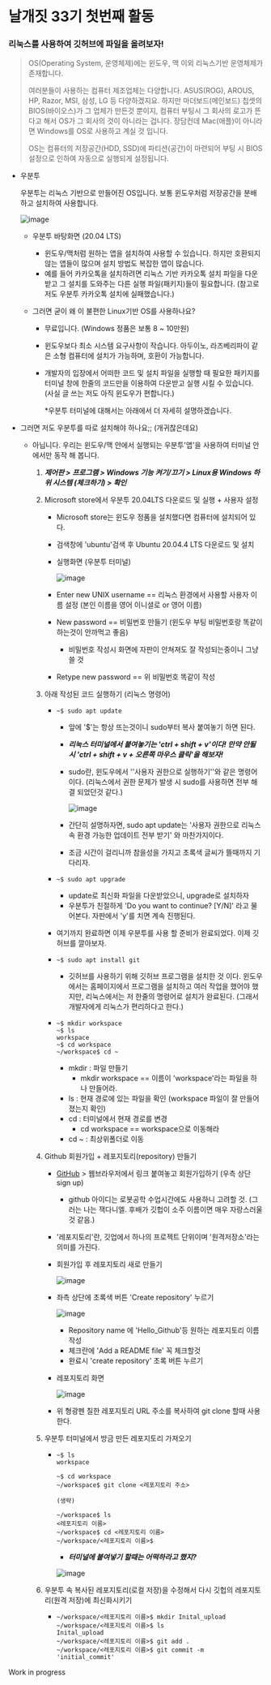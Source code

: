 # 날개짓 33기 첫번째 활동

### 리눅스를 사용하여 깃허브에 파일을 올려보자!



> OS(Operating System, 운영체제)에는 윈도우, 맥 이외 리눅스기반 운영체제가 존재합니다.
>
> 여러분들이 사용하는 컴퓨터 제조업체는 다양합니다. ASUS(ROG), AROUS, HP, Razor, MSI, 삼성, LG  등 다양하겠지요. 하지만 마더보드(메인보드) 칩셋의 BIOS(바이오스)가 그 업체가 만든것 뿐이지, 컴퓨터 부팅시 그 회사의 로고가 뜬다고 해서 OS가 그 회사의 것이 아니라는 겁니다.  장담컨데 Mac(애플)이 아니라면 Windows를 OS로 사용하고 계실 것 입니다. 
>
> OS는 컴퓨터의 저장공간(HDD, SSD)에 파티션(공간)이 마련되어 부팅 시 BIOS설정으로 인하여 자동으로 실행되게 설정됩니다.



- 우분투

  우분투는 리눅스 기반으로 만들어진 OS입니다. 보통 윈도우처럼 저장공간을 분배하고 설치하여 사용합니다.

  ![image](https://user-images.githubusercontent.com/94097743/166239240-29beff2d-395d-42eb-b491-d67e3b74affc.png)

  - 우분투 바탕화면 (20.04 LTS)

    - 윈도우/맥처럼 원하는 앱을 설치하여 사용할 수 있습니다. 하지만 호환되지 않는 앱들이 많으며 설치 방법도 복잡한 앱이 많습니다. 
    - 예를 들어 카카오톡을 설치하려면 리눅스 기반 카카오톡 설치 파일을 다운받고 그 설치를 도와주는 다른 실행 파일(패키지)들이 필요합니다. (참고로 저도 우분투 카카오톡 설치에 실패했습니다.)

  - 그러면 굳이 왜 이 불편한 Linux기반 OS를 사용하나요?

    - 무료입니다. (Windows 정품은 보통 8 ~ 10만원)

    - 윈도우보다 최소 시스템 요구사항이 작습니다. 아두이노, 라즈베리파이 같은 소형 컴퓨터에 설치가 가능하며, 호환이 가능합니다.

    - 개발자의 입장에서 어떠한 코드 및 설치 파일을 실행할 때 필요한 패키지를 터미널 창에 한줄의 코드만을 이용하여 다운받고 실행 시킬 수 있습니다. (사실 글 쓰는 저도 아직 윈도우가 편합니다.)

      *우분투 터미널에 대해서는 아래에서 더 자세히 설명하겠습니다.

  

- 그러면 저도 우분투를 따로 설치해야 하나요;; (개귀찮은데요)

  - 아닙니다. 우리는 윈도우/맥 안에서 실행되는 우분투'앱'을 사용하여 터미널 안에서만 동작 해 봅니다.

    1. ***제어판 > 프로그램 > Windows 기능 켜기/끄기 > Linux용 Windows 하위 시스템 (체크하기) > 확인***

    2. Microsoft store에서 우분투 20.04LTS 다운로드 및 실행 + 사용자 설정

       - Microsoft store는 윈도우 정품을 설치했다면 컴퓨터에 설치되어 있다.

       - 검색창에 'ubuntu'검색 후 Ubuntu 20.04.4 LTS 다운로드 및 설치

       - 실행화면 (우분투 터미널)

         ![image](https://user-images.githubusercontent.com/94097743/166239190-4062eff2-5ece-48c6-883a-12e4dc0bc643.png)

       - Enter new UNIX username == 리눅스 환경에서 사용할 사용자 이름 설정 (본인 이름을 영어 이니셜로 or 영어 이름)

       - New password == 비밀번호 만들기 (윈도우 부팅 비밀번호랑 똑같이 하는것이 안까먹고 좋음)

         - 비밀번호 작성시 화면에 자판이 안쳐져도 잘 작성되는중이니 그냥 쓸 것

       - Retype new password == 위 비밀번호 똑같이 작성

    3. 아래 작성된 코드 실행하기 (리눅스 명령어)

       - ```
         ~$ sudo apt update
         ```

         - 앞에 '$'는 항상 뜨는것이니 sudo부터 복사 붙여놓기 하면 된다.

         - ***리눅스 터미널에서 붙여놓기는 'ctrl + shift + v'이다! 만약 안될 시 'ctrl + shift + v + 오른쪽 마우스 클릭'을 해보자!***

         - sudo란, 윈도우에서 ''사용자 권한으로 실행하기''와 같은 명령어이다. (리눅스에서 권한 문제가 발생 시 sudo를 사용하면 전부 해결 되었던것 같다.)

           ![image](https://user-images.githubusercontent.com/94097743/166239303-f757559f-31f7-4957-b112-061849d57747.png)

         - 간단히 설명하자면, sudo apt update는 '사용자 권한으로 리눅스 속 환경 가능한 업데이트 전부 받기' 와 마찬가지이다.

         - 조금 시간이 걸리니까 참을성을 가지고 초록색 글씨가 뜰때까지 기다리자.

       - ```
         ~$ sudo apt upgrade
         ```

         - update로 최신화 파일을 다운받았으니, upgrade로 설치하자
         - 우분투가 친절하게 'Do you want to continue? [Y/N]' 라고 물어본다. 자판에서 'y'를 치면 계속 진행된다.

       - 여기까지 완료하면 이제 우분투를 사용 할 준비가 완료되었다. 이제 깃허브를 깔아보자.

       - ```
         ~$ sudo apt install git
         ```

         - 깃허브를 사용하기 위해 깃허브 프로그램을 설치한 것 이다. 윈도우에서는 홈페이지에서 프로그램을 설치하고 여러 작업을 했어야 했지만, 리눅스에서는 저 한줄의 명령어로 설치가 완료된다. (그래서 개발자에게 리눅스가 편리하다고 한다.)

       - ```
         ~$ mkdir workspace
         ~$ ls
         workspace
         ~$ cd workspace
         ~/workspace$ cd ~
         ```

         - mkdir : 파일 만들기
           - mkdir workspace == 이름이 'workspace'라는 파일을 하나 만들어라.
         - ls : 현재 경로에 있는 파일을 확인 (workspace 파일이 잘 만들어 졌는지 확인)
         - cd : 터미널에서 현재 경로를 변경
           - cd workspace == workspace으로 이동해라
         - cd ~ : 최상위폴더로 이동

    4. Github 회원가입 + 레포지토리(repository) 만들기

       - [GitHub](https://github.com/) > 웹브라우저에서 링크 붙여놓고 회원가입하기 (우측 상단 sign up)

         - github 아이디는 로봇공학 수업시간에도 사용하니 고려할 것. (그러는 나는 잭다니엘. 후배가 깃헙이 소주 이름이면 매우 자랑스러울 것 같음.)

       - '레포지토리'란, 깃업에서 하나의 프로젝트 단위이며 '원격저장소'라는 의미를 가진다.

       - 회원가입 후 레포지토리 새로 만들기

         ![image](https://user-images.githubusercontent.com/94097743/166414450-ea003545-5f6b-4a51-b350-ad5b36bb7d98.png)


       - 좌측 상단에 초록색 버튼 'Create repository' 누르기

         ![image](https://user-images.githubusercontent.com/94097743/166414481-b0f06dd3-1cfa-480c-a1cc-a0ff9c6fed0e.png)

         - Repository name 에 'Hello_Github'등 원하는 레포지토리 이름 작성
         - 체크란에 'Add a README file' 꼭 체크할것
         - 완료시 'create repository' 초록 버튼 누르기

       - 레포지토리 화면

         ![image](https://user-images.githubusercontent.com/94097743/166414513-b7cea363-4e7f-4c8d-90d0-0b2ad46dfdb5.png)

       - 위 형광펜 칠한 레포지토리 URL 주소를 복사하여 git clone 할때 사용한다.

    5. 우분투 터미널에서 방금 만든 레포지토리 가져오기

       - ```
         ~$ ls
         workspace
         
         ~$ cd workspace
         ~/workspace$ git clone <레포지토리 주소>
         
         (생략)
         
         ~/workspace$ ls
         <레포지토리 이름>
         ~/workspace$ cd <레포지토리 이름>
         ~/workspace/<레포지토리 이름>$
         ```

         - ***터미널에 붙여넣기 할때는 어떡하라고 했지?***

         ![image](https://user-images.githubusercontent.com/94097743/166414589-05977697-8891-4bf5-935f-a933364b4b9b.png)

    6. 우분투 속 복사된 레포지토리(로컬 저장)을 수정해서 다시 깃헙의 레포지토리(원격 저장)에 최신화시키기

       - ```
         ~/workspace/<레포지토리 이름>$ mkdir Inital_upload
         ~/workspace/<레포지토리 이름>$ ls
         Inital_upload
         ~/workspace/<레포지토리 이름>$ git add .
         ~/workspace/<레포지토리 이름>$ git commit -m 'initial_commit'
         ```
         
Work in progress
